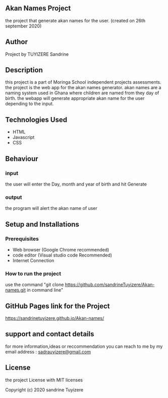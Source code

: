 ## Akan Names Project
the project that generate akan names for the user. (created on 26th september 2020)

## Author
Project by TUYIZERE Sandrine

## Description
this project is a part of Moringa School independent projects assessments. the project is the web app for the akan names generator. 
akan names are a naming system used in Ghana where children are named from they day of birth.
the webapp will generate appropriate akan name for the user depending to the input.

## Technologies Used

 * HTML
 * Javascript
 * CSS

## Behaviour

### input
the user will enter the Day, month and year of birth and hit Generate
### output
the program will alert the akan name of user

## Setup and Installations
### Prerequisites
* Web browser (Google Chrome recommended)
* code editor (Visual studio code Recommended)
* Internet Connection

### How to run the project
use the command "git clone https://github.com/sandrineTuyizere/Akan-names.git in command line"

## GitHub Pages link for the Project
https://sandrinetuyizere.github.io/Akan-names/

## support and contact details
for more information,ideas or reccommendation you can reach to me by my email address : sadrauyizere@gmail.com

## License
the project License with MIT licenses

Copyright (c) 2020 sandrine Tuyizere

